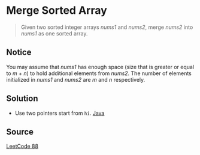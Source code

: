 # Merge Sorted Array

> Given two sorted integer arrays _nums1_ and _nums2_, merge _nums2_ into _nums1_ as one sorted array.

## Notice

You may assume that _nums1_ has enough space (size that is greater or equal to _m_ + _n_) to hold additional elements from _nums2_. The number of elements initialized in _nums1_ and _nums2_ are _m_ and _n_ respectively.

## Solution

- Use two pointers start from `hi`. [Java](solution1.java)

## Source

[LeetCode 88](https://leetcode.com/problems/merge-sorted-array/)
